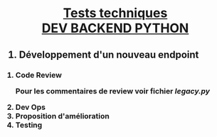 <h1 style="text-align:center">
    <u>
    Tests techniques<br>
    DEV BACKEND PYTHON
    </u>
</h1>

<h2>
    <ol>
        <li>Développement d'un nouveau endpoint</li>
    </ol>
</h2>

<h3>
    <ol>
        <li>Code Review</li>
        <p>Pour les commentaires de review voir fichier <i>legacy.py</i></p>
        <li>Dev Ops</li>
        <li>Proposition d'amélioration</li>
        <li>Testing</li>
    </ol>
</h3>